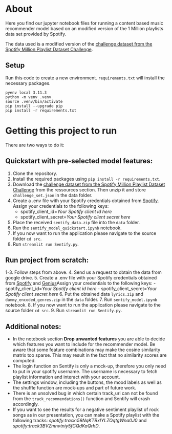 # About
Here you find our jupyter notebook files for running a content based music recommender model based on an modified version of the 1 Million playlists data set provided by Spotify.

The data used is a modified version of the [challenge dataset from the Spotify Million Playlist Dataset Challenge](https://www.aicrowd.com/challenges/spotify-million-playlist-dataset-challenge#challenge-dataset).

## Setup

Run this code to create a new environment. ```requirements.txt``` will install the necessary packages.

```
pyenv local 3.11.3
python -m venv .venv
source .venv/bin/activate
pip install --upgrade pip
pip install -r requirements.txt
```


# Getting this project to run
There are two ways to do it: 

## Quickstart with pre-selected model features:
1. Clone the repository.
2. Install the required packages using ```pip install -r requirements.txt```.
3. Download the [challenge dataset from the Spotify Million Playlist Dataset Challenge](https://www.aicrowd.com/challenges/spotify-million-playlist-dataset-challenge) from the ressources section. Then unzip it and store ```challenge_set.json``` in the data folder.
4. Create a .env file with your Spotify credentials obtained from [Spotify](https://developer.spotify.com). Assign your credentials to the following keys:
    - spotify_client_id=*Your Spotify client id here*
    - spotify_client_secret=*Your Spotify client secret here*
6. Place the received ```sentify_data.zip``` file into the ```data``` folder.
7. Run the ```sentify_model_quickstart.ipynb``` notebook.
8. If you now want to run the application please navigate to the source folder ```cd src```.
9. Run ```streamlit run Sentify.py```.

## Run project from scratch:
1-3. Follow steps from above.
4. Send us a request to obtain the data from google drive.
5. Create a .env file with your Spotify credentials obtained from [Spotify](https://developer.spotify.com) and [Genius]()Assign your credentials to the following keys:
    - spotify_client_id=*Your Spotify client id here*
    - spotify_client_secret=*Your Spotify client secret here*
6. Put the obtained data ```lyrics.zip``` and ```dummy_encoded_genres.zip``` in the ```data``` folder.
7. Run ```sentify_model.ipynb``` notebook.
8. If you now want to run the application please navigate to the source folder ```cd src```.
9. Run ```streamlit run Sentify.py```.

## Additional notes:
* In the notebook section **Drop unwanted features** you are able to decide which features you want to include for the recommender model. Be aware that some feature combinations may make the cosine similarity matrix too sparse. This may result in the fact that no similarity scores are computed.
* The login function on Sentify is only a mock-up, therefore you only need to put in your spotify username. The username is necessary to fetch playlist information and interact with your account.
* The settings window, including the buttons, the mood labels as well as the shuffle function are mock-ups and part of future work.
* There is an unsolved bug in which certain track_uri can not be found from the ```track_recommendations()``` function and Sentify will crash accordingly.
* If you want to see the results for a negative sentiment playlist of rock songs as in our presentation,  you can make a Spotify playlist with the following tracks: *spotify:track:59NqKTBxIYLZOqtgWna0J0* and *spotify:track3BVZmnvtniy5fGQdKaQrhD*.
